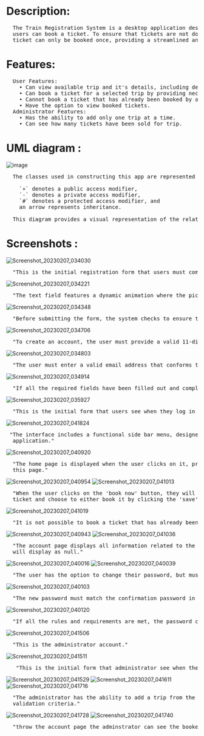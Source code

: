 # Description:
<pre>
  The Train Registration System is a desktop application designed for both users and administrators. The administrator has the ability to add a single trip, while the 
  users can book a ticket. To ensure that tickets are not double-booked, the system uses files instead of a database to track ticket availability. This ensures that each 
  ticket can only be booked once, providing a streamlined and efficient booking experience for users.
</pre>
# Features:
<pre>
  User Features:
    • Can view available trip and it's details, including departure time, ticket prices, and available seats.
    • Can book a ticket for a selected trip by providing necessary information, such as name and contact information.
    • Cannot book a ticket that has already been booked by another user, as the system uses files to track ticket availability.
    • Have the option to view booked tickets.
  Administrator Features:
    • Has the ability to add only one trip at a time.
    • Can see how many tickets have been sold for trip.
</pre>
# UML diagram :
  ![image](https://user-images.githubusercontent.com/124709587/218259518-280a2199-a28a-4c3c-9d96-1eb6b9b281d8.png)
<pre>
  The classes used in constructing this app are represented in a UML diagram, where:

    `+` denotes a public access modifier,
    `-` denotes a private access modifier,
    `#` denotes a protected access modifier, and 
    an arrow represents inheritance.
  
  This diagram provides a visual representation of the relationships between the different classes, and the accessibility of their properties and methods.
</pre>
# Screenshots : 
![Screenshot_20230207_034030](https://user-images.githubusercontent.com/124709587/218313702-41184415-e22d-4477-81c2-96f190a349ac.png)
<pre>
  "This is the initial registration form that users must complete to create an account within the application."
</pre>
![Screenshot_20230207_034221](https://user-images.githubusercontent.com/124709587/218313753-51f093a7-6cc4-4b7b-939f-ae4150edd2f6.png)
<pre>
  "The text field features a dynamic animation where the picture box is hidden when the user focuses on the text box, and reappears if the text field remains empty."
</pre>
![Screenshot_20230207_034348](https://user-images.githubusercontent.com/124709587/218313888-d7d0e6f3-c460-4522-8bb5-127b95ad2309.png)
<pre>
  "Before submitting the form, the system checks to ensure that all fields have been filled out properly. An account cannot be created with incomplete information."
</pre>
![Screenshot_20230207_034706](https://user-images.githubusercontent.com/124709587/218314003-4184c692-9253-49c7-aa9c-252894ec4fa1.png)
<pre>
  "To create an account, the user must provide a valid 11-digit Egyptian phone number starting with 010, 011, 012, or 015, and it must match the designated pattern."
</pre>
![Screenshot_20230207_034803](https://user-images.githubusercontent.com/124709587/218314178-4a08fe03-d157-4b58-9a8c-4477ed849e8b.png)
<pre>
  "The user must enter a valid email address that conforms to the standard format of a valid email."
</pre>
![Screenshot_20230207_034914](https://user-images.githubusercontent.com/124709587/218314240-613a7e9c-71c5-4039-89e1-41e5572fbe49.png)
<pre>
  "If all the required fields have been filled out and comply with the specified patterns, the account will be created successfully."
</pre>
![Screenshot_20230207_035927](https://user-images.githubusercontent.com/124709587/218314343-16310c0e-28d1-4a83-ac91-b5f4dfcda3e9.png)
<pre>
  "This is the initial form that users see when they log in to the application."
</pre>
![Screenshot_20230207_041824](https://user-images.githubusercontent.com/124709587/218318207-80f3fde7-0178-470b-bf1d-26aab50b33fa.png)
<pre>
 "The interface includes a functional side bar menu, designed to enhance the user experience and provide an intuitive and interactive experience within the desktop   
  application."
</pre>
![Screenshot_20230207_040920](https://user-images.githubusercontent.com/124709587/218314890-7fbebd18-9e93-4db3-9f7e-a1d39d53809a.png)
<pre>
  "The home page is displayed when the user clicks on it, presenting information about the added trips. A user can also book a ticket through the 'book now' button on 
  this page."
</pre>
![Screenshot_20230207_040954](https://user-images.githubusercontent.com/124709587/218315128-50fd57cf-806a-4535-a8df-9ceb070acd03.png)
![Screenshot_20230207_041013](https://user-images.githubusercontent.com/124709587/218315622-2953d59d-7863-44da-834c-f3afaefe1f98.png)
<pre>
  "When the user clicks on the 'book now' button, they will be directed to the train ticket booking page which displays available tickets. The user can then select a 
  ticket and choose to either book it by clicking the 'save' button or reset all marked seats by clicking the 'cancel' button."
</pre>
![Screenshot_20230207_041019](https://user-images.githubusercontent.com/124709587/218315635-19910350-ee21-4a1b-9544-c6ac3eb8bc7f.png)
<pre>
  "It is not possible to book a ticket that has already been booked, either by the user or by another individual." 
</pre>
![Screenshot_20230207_040943](https://user-images.githubusercontent.com/124709587/218315720-f4434adb-bed7-4d53-b49b-1b2c4ee38e25.png)
![Screenshot_20230207_041036](https://user-images.githubusercontent.com/124709587/218315819-58821052-1a74-4787-b6a8-94e629ef8adf.png)
<pre>
  "The account page displays all information related to the user's account, including the number of booked tickets. If no tickets have been booked yet, this section 
  will display as null."
</pre>
![Screenshot_20230207_040016](https://user-images.githubusercontent.com/124709587/218315847-a0a65661-4771-43eb-b0f0-58656fe077f4.png)
![Screenshot_20230207_040039](https://user-images.githubusercontent.com/124709587/218315913-1c6159b0-c46b-4343-9287-68192151715b.png)
<pre>
  "The user has the option to change their password, but must first correctly enter their current password before making any changes."
</pre>
![Screenshot_20230207_040103](https://user-images.githubusercontent.com/124709587/218316033-28daa593-0dda-4a68-a512-005f8bb853ab.png)
<pre>
  "The new password must match the confirmation password in order to successfully update the current password."
</pre>
![Screenshot_20230207_040120](https://user-images.githubusercontent.com/124709587/218316039-6a411cc5-0207-40e4-9cc2-04be6e473d1d.png)
<pre>
  "If all the rules and requirements are met, the password change will be completed successfully."
</pre>
![Screenshot_20230207_041506](https://user-images.githubusercontent.com/124709587/218316196-5ac890ce-fdd4-4133-9013-08c41bca6a53.png)
<pre>
  "This is the administrator account."
</pre>
![Screenshot_20230207_041511](https://user-images.githubusercontent.com/124709587/218316276-daf624ff-0d3d-406a-80c3-155b73d5995a.png)
<pre>
   "This is the initial form that administrator see when they log in to the application."
</pre>
![Screenshot_20230207_041529](https://user-images.githubusercontent.com/124709587/218316334-f0509518-b260-43c9-bbd5-241f7668adf8.png)
![Screenshot_20230207_041611](https://user-images.githubusercontent.com/124709587/218316338-038b884c-da6c-46e1-8a40-7ad1e6f8bfc1.png)
![Screenshot_20230207_041716](https://user-images.githubusercontent.com/124709587/218316351-b2ea7d94-e6f5-46bf-a03d-eab9ee5ab9cc.png)
<pre>
  "The administrator has the ability to add a trip from the home page, but it is necessary that all required fields of the trip are filled out correctly and meet the  
  validation criteria."
</pre>
![Screenshot_20230207_041728](https://user-images.githubusercontent.com/124709587/218316544-4b1a0f33-b462-42ce-93fd-ad9f6cb6cf15.png)
![Screenshot_20230207_041740](https://user-images.githubusercontent.com/124709587/218316549-bbe44853-4d85-441b-a54d-b8de395ac7f2.png)
<pre>
  "throw the account page the adminstrator can see the booked ticket up till now by the users and also change this current password" 
</pre>
